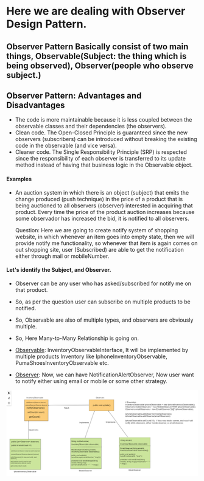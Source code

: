# Here we are dealing with Observer Design Pattern.

## Observer Pattern Basically consist of two main things, Observable(Subject: the thing which is being observed), Observer(people who observe subject.)

## Observer Pattern: Advantages and Disadvantages
- The code is more maintainable because it is less coupled between the observable classes and their dependencies (the observers).
- Clean code. The Open-Closed Principle is guaranteed since the new observers (subscribers) can be introduced without breaking the existing code in the observable (and vice versa).
- Cleaner code. The Single Responsibility Principle (SRP) is respected since the responsibility of each observer is transferred to its update method instead of having that business logic in the Observable object.

#### Examples

- An auction system in which there is an object (subject) that emits the change produced (push technique) in the price of a product that is being auctioned to all observers (observer) interested in acquiring that product. Every time the price of the product auction increases because some observador has increased the bid, it is notified to all observers.


    Question: Here we are going to create notify system of shopping website, in which whenever an item goes into empty state, then we will provide notify me functionality, so whenever that item is again comes on out shopping site, user (Subscribed) are able to get the notification either through mail or mobileNumber.


#### Let's identify the Subject, and Observer.

* Observer can be any user who has asked/subscribed for notify me on that product.
* So, as per the question user can subscribe on multiple products to be notified.
* So, Observable are also of multiple types, and observers are obviously multiple.
* So, Here Many-to-Many Relationship is going on.

* <u>Observable</u>: InventoryObservableInterface,    It will be implemented by multiple products Inventory like IphoneInventoryObservable,
  PumaShoesInventoryObservable etc.
* <u>Observer</u>: Now, we can have NotificationAlertObserver, Now user want to notify either using email or mobile or some other strategy.

<img src="./NotifyMe.png" alt="Notification System" />

